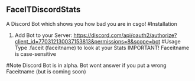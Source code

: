 ## FaceITDiscordStats
A Discord Bot which shows you how bad you are in csgo!
#Installation
1. Add Bot to your Server: https://discord.com/api/oauth2/authorize?client_id=770312130037153813&permissions=8&scope=bot
#Usage
Type .faceit (faceitname) to look at your Stats
IMPORTANT! Faceitname is case-sensitive

#Note
Discord Bot is in alpha.
Bot wont answer if you put a wrong Faceitname (but is coming soon)
